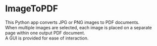 # ImageToPDF
This Python app converts JPG or PNG images to PDF documents.<br>
When multiple images are selected, each image is placed on a separate page within one output PDF document.<br>
A GUI is provided for ease of interaction.
